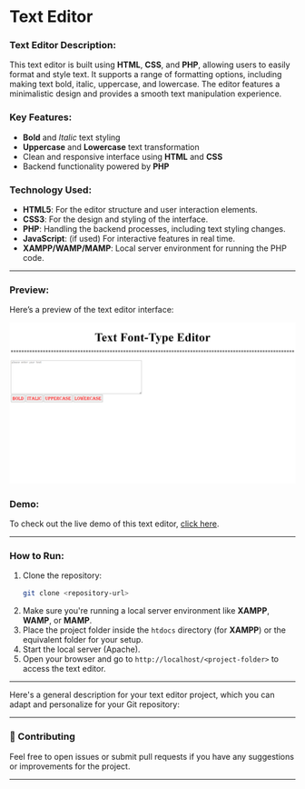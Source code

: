 # Text Editor

### Text Editor Description:
This text editor is built using **HTML**, **CSS**, and **PHP**, allowing users to easily format and style text. It supports a range of formatting options, including making text bold, italic, uppercase, and lowercase. The editor features a minimalistic design and provides a smooth text manipulation experience.

### Key Features:
- **Bold** and *Italic* text styling
- **Uppercase** and **Lowercase** text transformation
- Clean and responsive interface using **HTML** and **CSS**
- Backend functionality powered by **PHP**

### Technology Used:
- **HTML5**: For the editor structure and user interaction elements.
- **CSS3**: For the design and styling of the interface.
- **PHP**: Handling the backend processes, including text styling changes.
- **JavaScript**: (if used) For interactive features in real time.
- **XAMPP/WAMP/MAMP**: Local server environment for running the PHP code.

---

### Preview:
Here’s a preview of the text editor interface:

![Text Editor Screenshot](Screenshot.png)

### Demo:
To check out the live demo of this text editor, [click here](http://localhost/<project-folder>).

---

### How to Run:
1. Clone the repository:  
   ```bash
   git clone <repository-url>
   ```
2. Make sure you're running a local server environment like **XAMPP**, **WAMP**, or **MAMP**.
3. Place the project folder inside the `htdocs` directory (for **XAMPP**) or the equivalent folder for your setup.
4. Start the local server (Apache).
5. Open your browser and go to `http://localhost/<project-folder>` to access the text editor.

--- 

Here's a general description for your text editor project, which you can adapt and personalize for your Git repository:

---

### 🌱 Contributing

Feel free to open issues or submit pull requests if you have any suggestions or improvements for the project.

---
